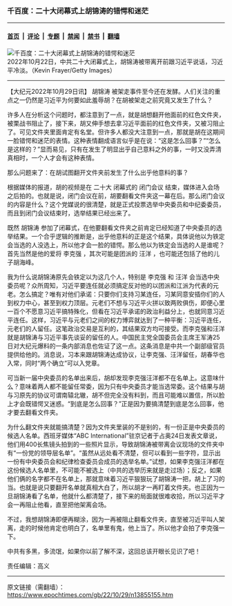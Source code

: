 ### 千百度：二十大闭幕式上胡锦涛的错愕和迷茫

---

#### [首页](../../../..?n13855155) &nbsp;|&nbsp; [评论](../../../../../epoch-comment?n13855155) &nbsp;|&nbsp; [专题](../../../../../epoch-special?n13855155) &nbsp;|&nbsp; [禁闻](../../../../../epoch-news?n13855155) &nbsp;|&nbsp; [禁书](../../../../../books?n13855155) &nbsp;|&nbsp; [翻墙](https://github.com/gfw-breaker/nogfw/blob/master/README.md?n13855155)


<div><img alt="千百度：二十大闭幕式上胡锦涛的错愕和迷茫" class="attachment-djy_600_400 size-djy_600_400 wp-post-image" src="https://i.epochtimes.com/assets/uploads/2022/10/id13850763-GettyImages-1435517895-600x400.jpg"/>
<div class="caption">
 2022年10月22日，中共二十大闭幕式上，胡锦涛被带离开前跟习近平说话，习近平冷淡。（Kevin Frayer/Getty Images）
</div></div><hr/><div class="post_content" id="artbody" itemprop="articleBody">
 <!-- article content begin -->
 <p>
  【大纪元2022年10月29日讯】
  <ok href="https://www.epochtimes.com/gb/tag/%E8%83%A1%E9%94%A6%E6%B6%9B.html">
   胡锦涛
  </ok>
  被架走事件至今还在发酵。人们关注的重点之一仍然是习近平为何要如此羞辱胡？在胡被架走之前究竟又发生了什么？
 </p>
 <p>
  许多人在分析这个问题时，都注意到了一点，就是胡想翻开他面前的红色文件夹，被栗战书阻止了，接下来，胡又伸手想去拿习近平面前的红色文件夹，又被习阻止了。可见文件夹里面肯定有名堂。但许多人都没大注意到一点，那就是胡在这期间一脸错愕和迷茫的表情。这种表情翻成语言似乎是在说：“这是怎么回事？”“怎么是这样的？”显而易见，只有在发生了明显出乎自己意料之外的事，一时又没弄清真相时，一个人才会有这种表情。
 </p>
 <p>
  那么问题来了：在胡试图翻开文件夹前发生了什么出乎他意料的事？
 </p>
 <p>
  根据媒体的报道，胡的视频是在
  <ok href="https://www.epochtimes.com/gb/tag/%E4%BA%8C%E5%8D%81%E5%A4%A7.html">
   二十大
  </ok>
  闭幕式的
  <ok href="https://www.epochtimes.com/gb/tag/%E9%97%AD%E9%97%A8%E4%BC%9A%E8%AE%AE.html">
   闭门会议
  </ok>
  结束，媒体进入会场之后拍的。也就是说，闭门会议在前，胡要翻看文件夹这一幕在后。那么闭门会议的内容是什么？这个党媒说的很清楚，就是正式投票选举中央委员和中纪委委员，而且到闭门会议结束时，选举结果已经出来了。
 </p>
 <p>
  既然
  <ok href="https://www.epochtimes.com/gb/tag/%E8%83%A1%E9%94%A6%E6%B6%9B.html">
   胡锦涛
  </ok>
  参加了闭幕式，在他要翻看文件夹之前肯定已经知道了中央委员的选举结果。一个合乎逻辑的推断是，出乎他意料的正是这个结果，具体说他以为铁定会当选的人没选上，所以他才会一脸的错愕。那么他以为铁定会当选的人是谁呢？首先当然是他的爱将
  <ok href="https://www.epochtimes.com/gb/tag/%E6%9D%8E%E5%85%8B%E5%BC%BA.html">
   李克强
  </ok>
  ，其次可能是团派的
  <ok href="https://www.epochtimes.com/gb/tag/%E6%B1%AA%E6%B4%8B.html">
   汪洋
  </ok>
  ，也可能还包括了他的儿子胡海峰。
 </p>
 <p>
  我为什么说胡锦涛原先会铁定以为这几个人，特别是
  <ok href="https://www.epochtimes.com/gb/tag/%E6%9D%8E%E5%85%8B%E5%BC%BA.html">
   李克强
  </ok>
  和
  <ok href="https://www.epochtimes.com/gb/tag/%E6%B1%AA%E6%B4%8B.html">
   汪洋
  </ok>
  会当选中央委员呢？众所周知，习近平要连任就必须搞定反对他的以团派和江派为代表的元老。怎么搞定？唯有对他们承诺：只要你们支持习某连任，习某同意安插你们的人到权力中心，甚至到权力顶层。元老们不想与习近平火拼以致两败俱伤，即便心里一百个不愿意习近平搞特殊化，但看在习近平承诺的政治利益分上，也就同意习近平连任。这样，习近平与元老们之间的权力博弈就达到了一种平衡：习近平连任，元老们的人留任。这笔政治交易是互利的，其结果双方均可接受。而李克强和汪洋就是胡锦涛与习近平事先谈妥的留任的人。中国民主党全国委员会主席王军涛25日对大纪元爆料的一条内部消息也佐证了这一点。这条消息是中共一个副部级官员提供给他的。消息说，习本来跟胡锦涛达成协议，让李克强、汪洋留任，胡春华也入常，同时“两个确立”可以入党章。
 </p>
 <p>
  可当新一届中央委员的名单出来后，胡却发现李克强汪洋都不在名单上。这意味什么？意味着两人都不能留任常委，因为只有中央委员才能当选常委。这个结果与胡与习原先的协议可谓南辕北辙，胡不但完全没有料到，而且可能难以置信，所以脸上才会既错愕又迷惑。“到底是怎么回事？”正是因为要搞清楚到底是怎么回事，他才要去翻看文件夹。
 </p>
 <p>
  为什么翻文件夹就能搞清楚？因为文件夹里装的不是别的，有一份正是中央委员的候选人名单。西班牙媒体“ABC International”驻京记者于占奥24日发表文章说，他们用400长焦镜头拍到的一些照片显示，导致胡锦涛被带离会议现场的文件夹中有“一份党的领导层名单”。“虽然从远处看不清楚，但可以看到一些字符，显示出一份有中央委员会和纪律检查委员会成员的选举名单。”试想，如果李克强汪洋都在这份候选人名单里，不可能不被选上（中共的选举历来就是走过场）；反之，如果他们俩的名字都不在名单上，那就意味着习近平狠狠玩了胡锦涛一把，胡上了习的当。也就是说只要翻开名单就真相大白了，所以胡才一再盯着文件夹。也正因为一旦胡锦涛看了名单，他就什么都清楚了，接下来的局面就很难收拾，所以习近平才会一再阻止他看，直至把他架离会场。
 </p>
 <p>
  不过，我想胡锦涛即便再糊涂，因为一再被阻止翻看文件夹，直至被习近平叫人架离，走的时候他肯定也明白了，名单里有鬼，他上当了。所以他才会拍了李克强一下。
 </p>
 <p>
  中共有多黑，多流氓，如果你以前了解不深，这回总该开眼长见识了吧！
 </p>
 <p>
  责任编辑：高义
 </p>
 <!-- article content end -->
 <div id="below_article_ad">
 </div>
</div>


---

原文链接（需翻墙）：https://www.epochtimes.com/gb/22/10/29/n13855155.htm